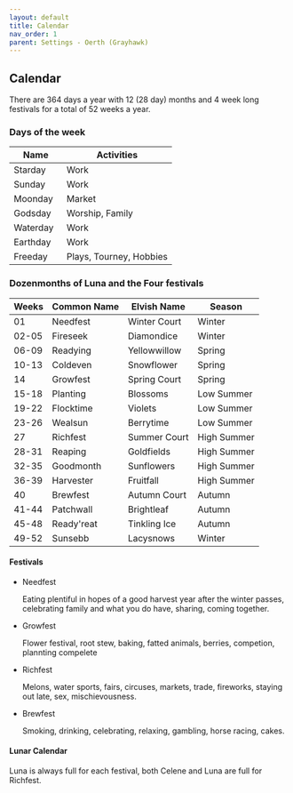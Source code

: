 ```yaml
---
layout: default
title: Calendar
nav_order: 1
parent: Settings - Oerth (Grayhawk)
---
```


## Calendar

There are 364 days a year with 12 (28 day) months and 4 week long festivals for a total of 52 weeks a year.


### Days of the week

| Name                  |  Activities              |
| --------------------- | ------------------------ |
| Starday               | Work                     |
| Sunday                | Work                     |
| Moonday               | Market                   |
| Godsday               | Worship, Family          |
| Waterday              | Work                     |
| Earthday              | Work                     |
| Freeday               | Plays, Tourney, Hobbies  |


### Dozenmonths of Luna and the Four festivals

| Weeks | Common Name | Elvish Name  | Season      |
| ----- | ----------- | ------------ | ----------- |
| 01    | Needfest    | Winter Court | Winter      |
| 02-05 | Fireseek    | Diamondice   | Winter      |
| 06-09 | Readying    | Yellowwillow | Spring      |
| 10-13 | Coldeven    | Snowflower   | Spring      |
| 14    | Growfest    | Spring Court | Spring      |
| 15-18 | Planting    | Blossoms     | Low Summer  |
| 19-22 | Flocktime   | Violets      | Low Summer  |
| 23-26 | Wealsun     | Berrytime    | Low Summer  |
| 27    | Richfest    | Summer Court | High Summer |
| 28-31 | Reaping     | Goldfields   | High Summer |
| 32-35 | Goodmonth   | Sunflowers   | High Summer |
| 36-39 | Harvester   | Fruitfall    | High Summer |
| 40    | Brewfest    | Autumn Court | Autumn      |
| 41-44 | Patchwall   | Brightleaf   | Autumn      |
| 45-48 | Ready'reat  | Tinkling Ice | Autumn      |
| 49-52 | Sunsebb     | Lacysnows    | Winter      |

#### Festivals

* Needfest

    Eating plentiful in hopes of a good harvest year after the winter passes, celebrating family and what you do have, sharing, coming together.

* Growfest

    Flower festival, root stew, baking, fatted animals, berries, competion, plannting compelete 

* Richfest

    Melons, water sports, fairs, circuses, markets, trade, fireworks, staying out late, sex, mischievousness.

* Brewfest

    Smoking, drinking, celebrating, relaxing, gambling, horse racing, cakes.


#### Lunar Calendar

Luna is always full for each festival, both Celene and Luna are full for Richfest.